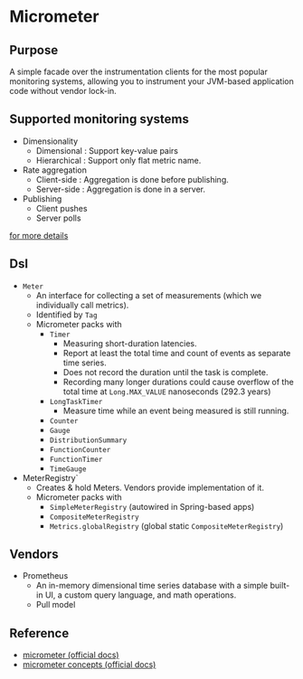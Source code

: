 # Micrometer

## Purpose

A simple facade over the instrumentation clients for the most popular monitoring systems,
allowing you to instrument your JVM-based application code without vendor lock-in.

## Supported monitoring systems

- Dimensionality
  - Dimensional : Support key-value pairs
  - Hierarchical : Support only flat metric name.
- Rate aggregation
  - Client-side : Aggregation is done before publishing.
  - Server-side : Aggregation is done in a server.
- Publishing
  - Client pushes
  - Server polls

[for more details](https://micrometer.io/docs/concepts#_supported_monitoring_systems)

## Dsl

- `Meter`
  - An interface for collecting a set of measurements (which we individually call metrics).
  - Identified by `Tag`
  - Micrometer packs with
    - `Timer`
      - Measuring short-duration latencies.
      - Report at least the total time and count of events as separate time series.
      - Does not record the duration until the task is complete.
      - Recording many longer durations could cause overflow of the total time at `Long.MAX_VALUE` nanoseconds (292.3 years)
    - `LongTaskTimer`
      - Measure time while an event being measured is still running.
    - `Counter`
    - `Gauge`
    - `DistributionSummary`
    - `FunctionCounter`
    - `FunctionTimer`
    - `TimeGauge`
- MeterRegistry`
  - Creates & hold Meters. Vendors provide implementation of it.
  - Micrometer packs with
    - `SimpleMeterRegistry` (autowired in Spring-based apps)
    - `CompositeMeterRegistry`
    - `Metrics.globalRegistry` (global static `CompositeMeterRegistry`)

## Vendors

- Prometheus
  - An in-memory dimensional time series database with a simple built-in UI, a custom query language, and math operations.
  - Pull model


## Reference

- [micrometer (official docs)](https://micrometer.io/docs)
- [micrometer concepts (official docs)](https://micrometer.io/docs/concepts)
